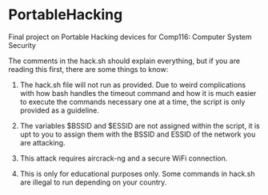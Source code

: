 # PortableHacking
Final project on Portable Hacking devices for Comp116: Computer System Security

The comments in the hack.sh should explain everything, but if you are reading this first, there are some things to know:

1. The hack.sh file will not run as provided. Due to weird complications with how bash handles the timeout command 
    and how it is much easier to execute the commands necessary one at a time, the script is only provided as a guideline.
    
2. The variables $BSSID and $ESSID are not assigned within the script, it is upt to you to assign them with the BSSID and
    ESSID of the network you are attacking. 

3. This attack requires aircrack-ng and a secure WiFi connection.

4. This is only for educational purposes only. Some commands in hack.sh are illegal to run depending on your country. 

